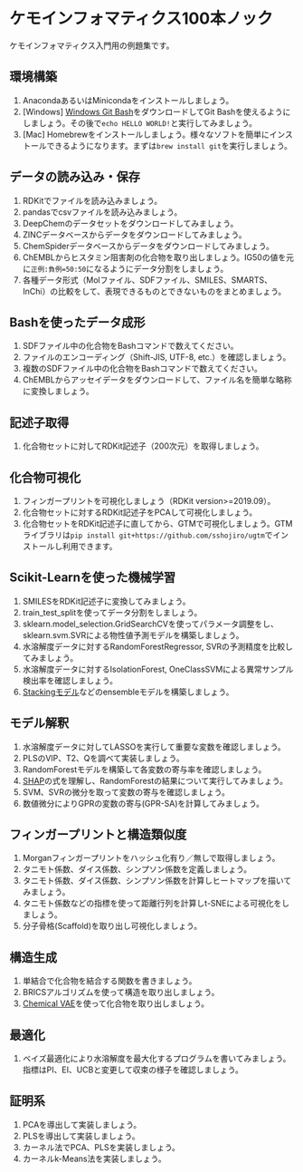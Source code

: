 # ケモインフォマティクス100本ノック

ケモインフォマティクス入門用の例題集です。

## 環境構築
1. AnacondaあるいはMinicondaをインストールしましょう。
1. [Windows] [Windows Git Bash](https://gitforwindows.org/)をダウンロードしてGit Bashを使えるようにしましょう。その後で`echo HELLO WORLD!`と実行してみましょう。
1. [Mac] Homebrewをインストールしましょう。様々なソフトを簡単にインストールできるようになります。まずは`brew install git`を実行しましょう。

## データの読み込み・保存
1. RDKitでファイルを読み込みましょう。
1. pandasでcsvファイルを読み込みましょう。
1. DeepChemのデータセットをダウンロードしてみましょう。
1. ZINCデータベースからデータをダウンロードしてみましょう。
1. ChemSpiderデータベースからデータをダウンロードしてみましょう。
1. ChEMBLからヒスタミン阻害剤の化合物を取り出しましょう。IG50の値を元に`正例:負例=50:50`になるようにデータ分割をしましょう。
1. 各種データ形式（Molファイル、SDFファイル、SMILES、SMARTS、InChi）の比較をして、表現できるものとできないものをまとめましょう。

## Bashを使ったデータ成形
1. SDFファイル中の化合物をBashコマンドで数えてください。
1. ファイルのエンコーディング（Shift-JIS, UTF-8, etc.）を確認しましょう。
1. 複数のSDFファイル中の化合物をBashコマンドで数えてください。
1. ChEMBLからアッセイデータをダウンロードして、ファイル名を簡単な略称に変換しましょう。

## 記述子取得
1. 化合物セットに対してRDKit記述子（200次元）を取得しましょう。

## 化合物可視化
1. フィンガープリントを可視化しましょう（RDKit version>=2019.09）。
1. 化合物セットに対するRDKit記述子をPCAして可視化しましょう。
1. 化合物セットをRDKit記述子に直してから、GTMで可視化しましょう。GTMライブラリは`pip install git+https://github.com/sshojiro/ugtm`でインストールし利用できます。

## Scikit-Learnを使った機械学習
1. SMILESをRDKit記述子に変換してみましょう。
1. train_test_splitを使ってデータ分割をしましょう。
1. sklearn.model_selection.GridSearchCVを使ってパラメータ調整をし、sklearn.svm.SVRによる物性値予測モデルを構築しましょう。
1. 水溶解度データに対するRandomForestRegressor, SVRの予測精度を比較してみましょう。
1. 水溶解度データに対するIsolationForest, OneClassSVMによる異常サンプル検出率を確認しましょう。
1. [Stackingモデル](https://scikit-learn.org/stable/modules/generated/sklearn.ensemble.StackingRegressor.html#sklearn.ensemble.StackingRegressor)などのensembleモデルを構築しましょう。

## モデル解釈
1. 水溶解度データに対してLASSOを実行して重要な変数を確認しましょう。
1. PLSのVIP、T2、Qを調べて実装しましょう。
1. RandomForestモデルを構築して各変数の寄与率を確認しましょう。
1. [SHAP](https://github.com/slundberg/shap)の式を理解し、RandomForestの結果について実行してみましょう。
1. SVM、SVRの微分を取って変数の寄与を確認しましょう。
1. 数値微分によりGPRの変数の寄与(GPR-SA)を計算してみましょう。

## フィンガープリントと構造類似度
1. Morganフィンガープリントをハッシュ化有り／無しで取得しましょう。
1. タニモト係数、ダイス係数、シンプソン係数を定義しましょう。
1. タニモト係数、ダイス係数、シンプソン係数を計算しヒートマップを描いてみましょう。
1. タニモト係数などの指標を使って距離行列を計算しt-SNEによる可視化をしましょう。
1. 分子骨格(Scaffold)を取り出し可視化しましょう。

## 構造生成
1. 単結合で化合物を結合する関数を書きましょう。
1. BRICSアルゴリズムを使って構造を取り出しましょう。
1. [Chemical VAE](https://github.com/aspuru-guzik-group/chemical_vae)を使って化合物を取り出しましょう。

## 最適化
1. ベイズ最適化により水溶解度を最大化するプログラムを書いてみましょう。指標はPI、EI、UCBと変更して収束の様子を確認しましょう。

## 証明系
1. PCAを導出して実装しましょう。
1. PLSを導出して実装しましょう。
1. カーネル法でPCA、PLSを実装しましょう。
1. カーネルk-Means法を実装しましょう。